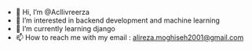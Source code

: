 - 👋 Hi, I’m @Acllivreerza
- 👀 I’m interested in backend development and machine learning
- 🌱 I’m currently learning django
- 📫 How to reach me with my email : alireza.moghiseh2001@gmail.com

<!---
Acllivreerza/Acllivreerza is a ✨ special ✨ repository because its `README.md` (this file) appears on your GitHub profile.
You can click the Preview link to take a look at your changes.
--->
